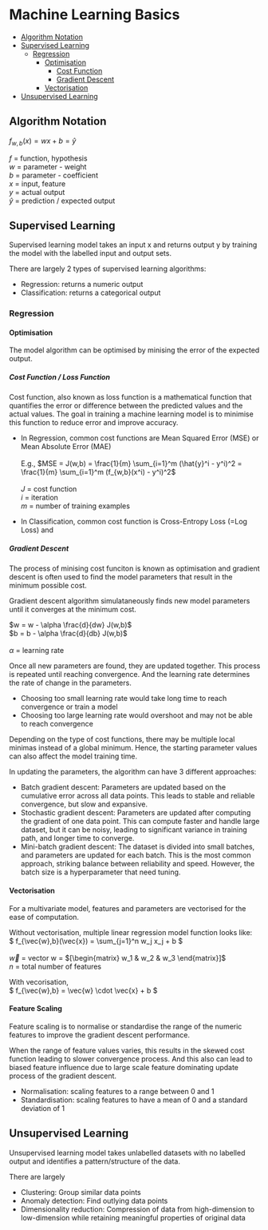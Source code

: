 # Machine Learning Basics
- [Algorithm Notation](#algorithm-notation)
- [Supervised Learning](#supervised-learning)
    - [Regression](#regression)
        - [Optimisation](#optimisation)
            - [Cost Function](#cost-function--loss-function)
            - [Gradient Descent](#gradient-descent)
        - [Vectorisation](#vectorisation)
- [Unsupervised Learning](#unsupervised-learning)


## Algorithm Notation
$f_{w,b}(x) = wx + b = \hat{y}$

$f$ = function, hypothesis <br>
$w$ = parameter - weight <br>
$b$ = parameter - coefficient <br>
$x$ = input, feature <br>
$y$ = actual output <br>
$\hat{y}$ = prediction / expected output <br>

## Supervised Learning
Supervised learning model takes an input x and returns output y by training the model with the labelled input and output sets.

There are largely 2 types of supervised learning algorithms:
- Regression: returns a numeric output
- Classification: returns a categorical output

### Regression

#### Optimisation
The model algorithm can be optimised by minising the error of the expected output.

##### Cost Function / Loss Function
Cost function, also known as loss function is a mathematical function that quantifies the error or difference between the predicted values and the actual values. The goal in training a machine learning model is to minimise this function to reduce error and improve accuracy.

- In Regression, common cost functions are Mean Squared Error (MSE) or Mean Absolute Error (MAE) <br><br>
E.g., $MSE = J(w,b) = \frac{1}{m} \sum_{i=1}^m (\hat{y}^i - y^i)^2 = \frac{1}{m} \sum_{i=1}^m (f_{w,b}(x^i) - y^i)^2$ <br><br>
$J$ = cost function <br>
$i$ = iteration <br>
$m$ = number of training examples

- In Classification, common cost function is Cross-Entropy Loss (=Log Loss) and 

##### Gradient Descent
The process of minising cost funciton is known as optimisation and gradient descent is often used to find the model parameters that result in the minimum possible cost.

Gradient descent algorithm simulataneously finds new model parameters until it converges at the minimum cost.

$w = w - \alpha \frac{d}{dw} J(w,b)$ <br>
$b = b - \alpha \frac{d}{db} J(w,b)$ <br><br>
$\alpha$ = learning rate

Once all new parameters are found, they are updated together. This process is repeated until reaching convergence. And the learning rate determines the rate of change in the parameters.

- Choosing too small learning rate would take long time to reach convergence or train a model
- Choosing too large learning rate would overshoot and may not be able to reach convergence

Depending on the type of cost functions, there may be multiple local minimas instead of a global minimum. Hence, the starting parameter values can also affect the model training time.

In updating the parameters, the algorithm can have 3 different approaches:
- Batch gradient descent: Parameters are updated based on the cumulative error across all data points. This leads to stable and reliable convergence, but slow and expansive.
- Stochastic gradient descent: Parameters are updated after computing the gradient of one data point. This can compute faster and handle large dataset, but it can be noisy, leading to significant variance in training path, and longer time to converge.
- Mini-batch gradient descent: The dataset is divided into small batches, and parameters are updated for each batch. This is the most common approach, striking balance between reliability and speed. However, the batch size is a hyperparameter that need tuning.

#### Vectorisation
For a multivariate model, features and parameters are vectorised for the ease of computation.

Without vectorisation, multiple linear regression model function looks like: <br>
$ f_{\vec{w},b}(\vec{x}) = \sum_{j=1}^n w_j x_j + b $ <br><br>
$\vec{w}$ = vector w = $[\begin{matrix} w_1 & w_2 & w_3 \end{matrix}]$ <br>
$n$ = total number of features

With vecorisation, <br>
$ f_{\vec{w},b} = \vec{w} \cdot \vec{x} + b $

#### Feature Scaling
Feature scaling is to normalise or standardise the range of the numeric features to improve the gradient descent performance. 

When the range of feature values varies, this results in the skewed cost function leading to slower convergence process. And this also can lead to biased feature influence due to large scale feature dominating update process of the gradient descent.

- Normalisation: scaling features to a range between 0 and 1
- Standardisation: scaling features to have a mean of 0 and a standard deviation of 1

## Unsupervised Learning
Unsupervised learning model takes unlabelled datasets with no labelled output and identifies a pattern/structure of the data.

There are largely 
- Clustering: Group similar data points
- Anomaly detection: Find outlying data points
- Dimensionality reduction: Compression of data from high-dimension to low-dimension while retaining meaningful properties of original data


